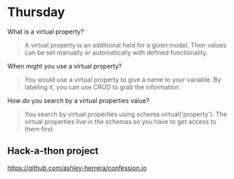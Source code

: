 # Thursday
What is a virtual property?
>A virtual property is an additional field for a given model. Their values can be set manually or automatically with defined functionality.

When might you use a virtual property?
>You would use a virtual property to give a name to your variable. By labeling it, you can use CRUD to grab the information. 

How do you search by a virtual properties value?
>You search by virtual properties using schema.virtual('property'). The virtual properties live in the schemas so you have to get access to them first.

## Hack-a-thon project
https://github.com/ashley-herrera/confession.io